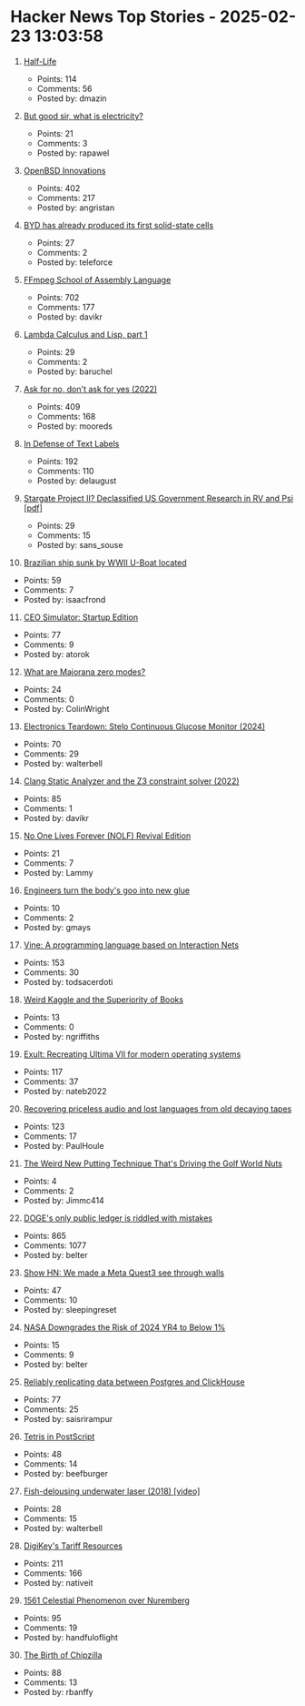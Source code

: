 # Hacker News Top Stories - 2025-02-23 13:03:58

1. [Half-Life](https://www.filfre.net/2024/12/half-life/)
   - Points: 114
   - Comments: 56
   - Posted by: dmazin

2. [But good sir, what is electricity?](https://lcamtuf.substack.com/p/but-good-sir-what-is-electricity)
   - Points: 21
   - Comments: 3
   - Posted by: rapawel

3. [OpenBSD Innovations](https://www.openbsd.org/innovations.html)
   - Points: 402
   - Comments: 217
   - Posted by: angristan

4. [BYD has already produced its first solid-state cells](https://www.electrive.com/2025/02/17/byd-has-already-produced-its-first-solid-state-cells/)
   - Points: 27
   - Comments: 2
   - Posted by: teleforce

5. [FFmpeg School of Assembly Language](https://github.com/FFmpeg/asm-lessons/blob/main/lesson_01/index.md)
   - Points: 702
   - Comments: 177
   - Posted by: davikr

6. [Lambda Calculus and Lisp, part 1](https://babbagefiles.xyz/lambda-calculus-and-lisp-01/)
   - Points: 29
   - Comments: 2
   - Posted by: baruchel

7. [Ask for no, don't ask for yes (2022)](https://www.mooreds.com/wordpress/archives/3518)
   - Points: 409
   - Comments: 168
   - Posted by: mooreds

8. [In Defense of Text Labels](https://www.chrbutler.com/in-defense-of-text-labels)
   - Points: 192
   - Comments: 110
   - Posted by: delaugust

9. [Stargate Project II? Declassified US Government Research in RV and Psi [pdf]](https://www.governmentattic.org/57docs/ThesisAnomalousHumanCognition2023.pdf)
   - Points: 29
   - Comments: 15
   - Posted by: sans_souse

10. [Brazilian ship sunk by WWII U-Boat located](https://archaeology.org/news/2025/02/19/brazilian-ship-sunk-by-wwii-u-boat-located/)
   - Points: 59
   - Comments: 7
   - Posted by: isaacfrond

11. [CEO Simulator: Startup Edition](https://ceosimulator.vercel.app/)
   - Points: 77
   - Comments: 9
   - Posted by: atorok

12. [What are Majorana zero modes?](https://mathstodon.xyz/@johncarlosbaez/114031919391285877)
   - Points: 24
   - Comments: 0
   - Posted by: ColinWright

13. [Electronics Teardown: Stelo Continuous Glucose Monitor (2024)](https://andykong.org/blog/cgmteardown1)
   - Points: 70
   - Comments: 29
   - Posted by: walterbell

14. [Clang Static Analyzer and the Z3 constraint solver (2022)](https://www.cambus.net/clang-static-analyzer-and-the-z3-constraint-solver/)
   - Points: 85
   - Comments: 1
   - Posted by: davikr

15. [No One Lives Forever (NOLF) Revival Edition](http://nolfrevival.tk/)
   - Points: 21
   - Comments: 7
   - Posted by: Lammy

16. [Engineers turn the body's goo into new glue](https://news.mit.edu/2025/engineers-turn-bodys-goo-into-new-glue-0217)
   - Points: 10
   - Comments: 2
   - Posted by: gmays

17. [Vine: A programming language based on Interaction Nets](https://vine.dev/docs/)
   - Points: 153
   - Comments: 30
   - Posted by: todsacerdoti

18. [Weird Kaggle and the Superiority of Books](https://blog.griffens.net/blog/weird-kaggle-books-reflections/)
   - Points: 13
   - Comments: 0
   - Posted by: ngriffiths

19. [Exult: Recreating Ultima VII for modern operating systems](https://exult.sourceforge.io/index.php)
   - Points: 117
   - Comments: 37
   - Posted by: nateb2022

20. [Recovering priceless audio and lost languages from old decaying tapes](https://theconversation.com/how-were-recovering-priceless-audio-and-lost-languages-from-old-decaying-tapes-248116)
   - Points: 123
   - Comments: 17
   - Posted by: PaulHoule

21. [The Weird New Putting Technique That's Driving the Golf World Nuts](https://www.wsj.com/sports/golf/aimpoint-putting-pga-tour-8868484c)
   - Points: 4
   - Comments: 2
   - Posted by: Jimmc414

22. [DOGE's only public ledger is riddled with mistakes](https://www.nytimes.com/2025/02/21/upshot/doge-musk-trump-errors.html)
   - Points: 865
   - Comments: 1077
   - Posted by: belter

23. [Show HN: We made a Meta Quest3 see through walls](https://0xredj.medium.com/how-we-built-a-vr-headset-that-sees-people-through-walls-treehacks-25-e517cb805b9c)
   - Points: 47
   - Comments: 10
   - Posted by: sleepingreset

24. [NASA Downgrades the Risk of 2024 YR4 to Below 1%](https://www.universetoday.com/171047/nasa-downgrades-the-risk-of-2024-yr4-to-below-1/)
   - Points: 15
   - Comments: 9
   - Posted by: belter

25. [Reliably replicating data between Postgres and ClickHouse](https://benjaminwootton.com/insights/clickhouse-peerdb-cdc/)
   - Points: 77
   - Comments: 25
   - Posted by: saisrirampur

26. [Tetris in PostScript](https://github.com/nst/PSTris)
   - Points: 48
   - Comments: 14
   - Posted by: beefburger

27. [Fish-delousing underwater laser (2018) [video]](https://www.youtube.com/watch?v=bZxw-Ji7K94)
   - Points: 28
   - Comments: 15
   - Posted by: walterbell

28. [DigiKey's Tariff Resources](https://www.digikey.com/en/resources/tariff-resources)
   - Points: 211
   - Comments: 166
   - Posted by: nativeit

29. [1561 Celestial Phenomenon over Nuremberg](https://en.wikipedia.org/wiki/1561_celestial_phenomenon_over_Nuremberg)
   - Points: 95
   - Comments: 19
   - Posted by: handfuloflight

30. [The Birth of Chipzilla](https://www.abortretry.fail/p/the-birth-of-chipzilla)
   - Points: 88
   - Comments: 13
   - Posted by: rbanffy

